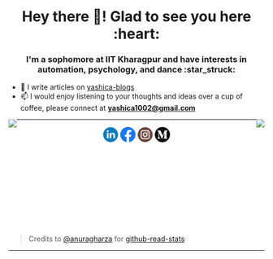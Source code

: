 

<!--
**yashica-patodia/yashica-patodia** is a ✨ _special_ ✨ repository because its `README.md` (this file) appears on your GitHub profile.

Here are some ideas to get you started:

- 🔭 I’m currently working on ...
- 🌱 I’m currently learning ...
- 👯 I’m looking to collaborate on ...
- 🤔 I’m looking for help with ...
- 💬 Ask me about ...
- 📫 How to reach me: ...
- 😄 Pronouns: ...
- ⚡ Fun fact: ...
-->

<h1 align="center">Hey there 👋! Glad to see you here :heart:</h1>
<h3 align="center">I'm a sophomore at IIT Kharagpur and have interests in  automation, psychology, and dance :star_struck:</h3>

- 📝 I  write articles on [yashica-blogs](https://yashica-patodia.github.io//blogs/)
- 📫 I would enjoy listening to your thoughts and ideas over a cup of coffee, please connect at **yashica1002@gmail.com**


<img align="left" height=180em src="https://github-readme-stats.vercel.app/api/top-langs/?username=yashica-patodia&theme=vue&hide=css,tcl,html"></img>
<img align="right" height=180em src="https://github-readme-stats.vercel.app/api?username=yashica-patodia&count_private=true&show_icons=true&theme=vue&include_all_commits=true"></img>




<hr>
<p align="center">
<a href="https://www.linkedin.com/in/yashica-patodia/" target="blank"><img align="center" src="https://github.com/yashica-patodia/yashica-patodia/blob/main/asset/linkedin.svg" alt="@yashica-patodia" height="30" width="30" /></a>
<a href="https://www.facebook.com/yashica.patodia.7/" target="blank"><img align="center" src="https://github.com/yashica-patodia/yashica-patodia/blob/main/asset/facebook.svg" alt="@yashica-patodia" height="30" width="30" /></a>
<a href="https://www.instagram.com/yashica_p47/" target="blank"><img align="center" src="https://github.com/yashica-patodia/yashica-patodia/blob/main/asset/instagram.svg" alt="@yashica-patodia" height="30" width="30" /></a>
<a href="https://medium.com/@yashica1002" target="blank"><img align="center" src="https://github.com/yashica-patodia/yashica-patodia/blob/main/asset/medium.svg" alt="@yashica-patodia" height="30" width="30" /></a>
</p>

<br/><br/><br/><br/><br/><br/><br/><br/><br/>
> Credits to [@anuragharza](https://github.com/anuraghazra) for [github-read-stats](https://github.com/anuraghazra/github-readme-stats)
<hr>

